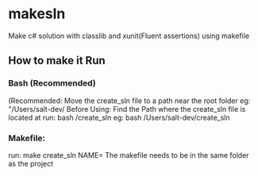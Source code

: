 # makesln
Make c# solution with classlib and xunit(Fluent assertions) using makefile

## How to make it Run
### Bash (Recommended)
  (Recommended: Move the create_sln file to a path near the root folder eg: "/Users/salt-dev/
  Before Using: Find the Path where the create_sln file is located at
  run: bash <PATH-TO-FILE>/create_sln
  eg: bash /Users/salt-dev/create_sln
### Makefile:
  run: make create_sln NAME=<PROJECT-NAME>
  The makefile needs to be in the same folder as the project
